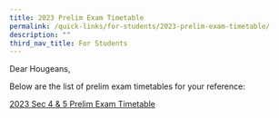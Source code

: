 ```yaml
---
title: 2023 Prelim Exam Timetable
permalink: /quick-links/for-students/2023-prelim-exam-timetable/
description: ""
third_nav_title: For Students
---
```

Dear Hougeans,

Below are the list of prelim exam timetables for your reference:

[2023 Sec 4 & 5 Prelim Exam Timetable](/files/Timetables/secondary%204%20and%205%20preliminary%20exam%20timetable.pdf)
